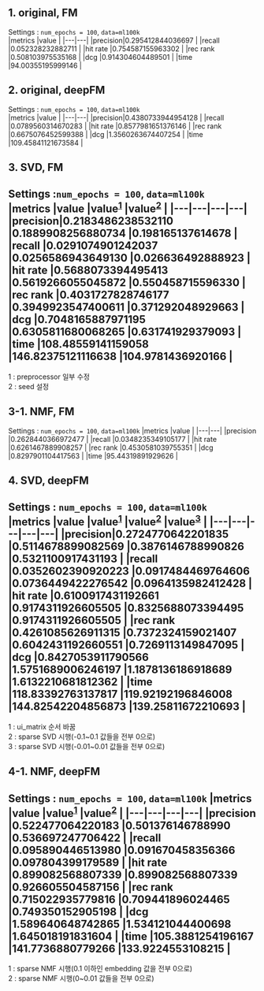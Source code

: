 ## 1. original, FM
Settings : `num_epochs = 100`, `data=ml100k`  
|metrics |value |
|---|---|
|precision|0.295412844036697 |
|recall   |0.052328232882711 |
|hit rate |0.754587155963302 |
|rec rank |0.508103975535168 |
|dcg      |0.914304604489501 |
|time     |94.00355195999146 |

## 2. original, deepFM
Settings : `num_epochs = 100`, `data=ml100k`  
|metrics |value |
|---|---|
|precision|0.4380733944954128 | 
|recall   |0.0789560314670283 |
|hit rate |0.8577981651376146 |
|rec rank |0.6675076452599388 |
|dcg      |1.3560263674407254 |
|time     |109.45841121673584 |

## 3. SVD, FM
Settings :`num_epochs = 100`, `data=ml100k`  
|metrics |value |value<sup>[1](#footnote_1)</sup> |value<sup>[2](#footnote_2)</sup> |
|---|---|---|---|
|precision|0.2183486238532110 |0.1889908256880734 |0.198165137614678 |
|recall   |0.0291074901242037 |0.0256586943649130 |0.026636492888923 |
|hit rate |0.5688073394495413 |0.5619266055045872 |0.550458715596330 |
|rec rank |0.4031727828746177 |0.3949923547400611 |0.371292048929663 |
|dcg      |0.7048165887971195 |0.6305811680068265 |0.631741929379093 |
|time     |108.48559141159058 |146.82375121116638 |104.9781436920166 | 
---
<a name='footnote_1'>1</a> : preprocessor 일부 수정  
<a name='footnote_2'>2</a> : seed 설정

## 3-1. NMF, FM
Settings : `num_epochs = 100`, `data=ml100k`
|metrics |value |
|---|---|
|precision |0.2628440366972477 |
|recall    |0.0348235349105177 |
|hit rate  |0.6261467889908257 |
|rec rank  |0.4530581039755351 |
|dcg       |0.8297901104417563 |
|time      |95.44319891929626  |

## 4. SVD, deepFM
Settings : `num_epochs = 100`, `data=ml100k`  
|metrics |value |value<sup>[1](#footnote_1)</sup> |value<sup>[2](#footnote_2)</sup> |value<sup>[3](#footnote_3)</sup> |
|---|---|---|---|---|
|precision|0.2724770642201835 |0.5114678899082569 |0.3876146788990826 |0.5321100917431193 |
|recall   |0.0352602390920223 |0.0917484469764606 |0.0736449422276542 |0.0964135982412428 |
|hit rate |0.6100917431192661 |0.9174311926605505 |0.8325688073394495 |0.9174311926605505 |
|rec rank |0.4261085626911315 |0.7372324159021407 |0.6042431192660551 |0.7269113149847095 |
|dcg      |0.8427053911790566 |1.5751689006246197 |1.1878136186918689 |1.6132210681812362 | 
|time     |118.83392763137817 |119.92192196846008 |144.82542204856873 |139.25811672210693 |
---
<a name='footnote_1'>1</a> : ui_matrix 순서 바꿈  
<a name='footnote_2'>2</a> : sparse SVD 시행(-0.1~0.1 값들을 전부 0으로)  
<a name='footnote_3'>3</a> : sparse SVD 시행(-0.01~0.01 값들을 전부 0으로)
 
## 4-1. NMF, deepFM
Settings : `num_epochs = 100`, `data=ml100k`
|metrics |value |value<sup>[1](#footnote_1)</sup> |value<sup>[2](#footnote_2)</sup> |
|---|---|---|---|
|precision |0.522477064220183 |0.501376146788990 |0.536697247706422 |
|recall    |0.095890446513980 |0.091670458356366 |0.097804399179589 |
|hit rate  |0.899082568807339 |0.899082568807339 |0.926605504587156 |
|rec rank  |0.715022935779816 |0.709441896024465 |0.749350152905198 |
|dcg       |1.589640648742865 |1.534121044400698 |1.645018191831604 |
|time      |105.3881254196167 |141.7736880779266 |133.9224553108215 |
---
<a name='footnote_1'>1</a> : sparse NMF 시행(0.1 이하인 embedding 값을 전부 0으로)  
<a name='footnote_2'>2</a> : sparse NMF 시행(0~0.01 값들을 전부 0으로)  